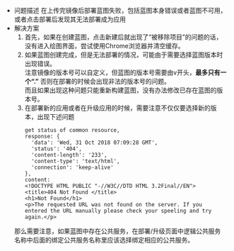 -   问题描述
    在上传完镜像后部署蓝图失败，包括蓝图本身错误或者蓝图不可用，或者点击部署后发现其无法部署成为应用
-   解决方案
    1.  首先，如果在创建蓝图，点击新建后就出现了“被移除项目”的问题的话，没有进入绘图界面，尝试使用Chrome浏览器并清空缓存。
    2.  如果蓝图创建完成，但是无法部署的情况，可能由于需要选择蓝图版本时出现错误。  
        注意镜像的版本号可以自定义，但蓝图的版本号需要由v开头，**最多只有一个“.”** 否则在部署的时候会出现非法的版本号的问题。  
        而且如果出现这种问题只能重新构建蓝图，没有办法修改已存在蓝图的版本号。
    3.  在部署新的应用或者在升级应用的时候，需要注意不仅仅要选择新的版本，出现下述问题
        ```
        get status of common resource,
        response: {
          'data': 'Wed, 31 Oct 2018 07:09:28 GMT',
          'status': '404',
          'content-length': '233',
          'content-type': 'text/html',
          'connection': 'keep-alive'
        },
        content:
        <!DOCTYPE HTML PUBLIC "-//W3C//DTD HTML 3.2Final//EN">
        <title>404 Not Found </title>
        <h1>Not Found</h1>
        <p>The requested URL was not found on the server. If you entered the URL manually please check your speeling and try again.</p>
        ```
       那么需要注意，如果蓝图中存在公共服务，在部署/升级页面中逻辑公共服务名称中后面的绑定公共服务名称里应该选择绑定相应的公共服务。            